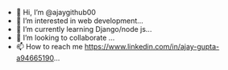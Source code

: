 - 👋 Hi, I’m @ajaygithub00
- 👀 I’m interested in web development...
- 🌱 I’m currently learning Django/node js...
- 💞️ I’m looking to collaborate ...
- 📫 How to reach me  https://www.linkedin.com/in/ajay-gupta-a94665190...

<!---
ajaygithub00/ajaygithub00 is a ✨ special ✨ repository because its `README.md` (this file) appears on your GitHub profile.
You can click the Preview link to take a look at your changes.
--->
